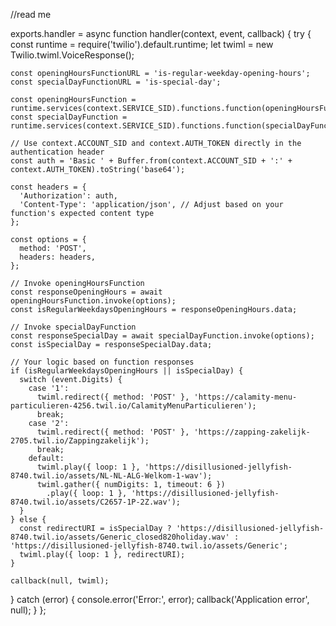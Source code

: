
//read me

exports.handler = async function handler(context, event, callback) {
  try {
    const runtime = require('twilio').default.runtime;
    let twiml = new Twilio.twiml.VoiceResponse();

    const openingHoursFunctionURL = 'is-regular-weekday-opening-hours';
    const specialDayFunctionURL = 'is-special-day';

    const openingHoursFunction = runtime.services(context.SERVICE_SID).functions.function(openingHoursFunctionURL);
    const specialDayFunction = runtime.services(context.SERVICE_SID).functions.function(specialDayFunctionURL);

    // Use context.ACCOUNT_SID and context.AUTH_TOKEN directly in the authentication header
    const auth = 'Basic ' + Buffer.from(context.ACCOUNT_SID + ':' + context.AUTH_TOKEN).toString('base64');

    const headers = {
      'Authorization': auth,
      'Content-Type': 'application/json', // Adjust based on your function's expected content type
    };

    const options = {
      method: 'POST',
      headers: headers,
    };

    // Invoke openingHoursFunction
    const responseOpeningHours = await openingHoursFunction.invoke(options);
    const isRegularWeekdaysOpeningHours = responseOpeningHours.data;

    // Invoke specialDayFunction
    const responseSpecialDay = await specialDayFunction.invoke(options);
    const isSpecialDay = responseSpecialDay.data;

    // Your logic based on function responses
    if (isRegularWeekdaysOpeningHours || isSpecialDay) {
      switch (event.Digits) {
        case '1':
          twiml.redirect({ method: 'POST' }, 'https://calamity-menu-particulieren-4256.twil.io/CalamityMenuParticulieren');
          break;
        case '2':
          twiml.redirect({ method: 'POST' }, 'https://zapping-zakelijk-2705.twil.io/Zappingzakelijk');
          break;
        default:
          twiml.play({ loop: 1 }, 'https://disillusioned-jellyfish-8740.twil.io/assets/NL-NL-ALG-Welkom-1-wav');
          twiml.gather({ numDigits: 1, timeout: 6 })
            .play({ loop: 1 }, 'https://disillusioned-jellyfish-8740.twil.io/assets/C2657-1P-2Z.wav');
      }
    } else {
      const redirectURI = isSpecialDay ? 'https://disillusioned-jellyfish-8740.twil.io/assets/Generic_closed820holiday.wav' : 'https://disillusioned-jellyfish-8740.twil.io/assets/Generic';
      twiml.play({ loop: 1 }, redirectURI);
    }

    callback(null, twiml);
  } catch (error) {
    console.error('Error:', error);
    callback('Application error', null);
  }
};
